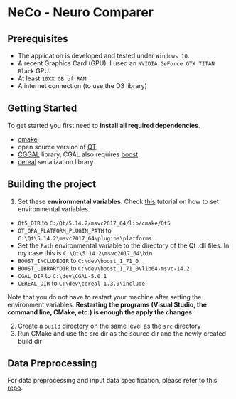 # NeCo - Neuro Comparer

## Prerequisites
* The application is developed and tested under `Windows 10`.
* A recent Graphics Card (GPU). I used an `NVIDIA GeForce GTX TITAN Black` GPU. 
* At least `10XX GB of RAM`
* A internet connection (to use the D3 library)

## Getting Started
To get started you first need to **install all required dependencies**.
* [cmake](https://cmake.org/)
* open source version of [QT](https://www.qt.io/download-open-source?hsCtaTracking=9f6a2170-a938-42df-a8e2-a9f0b1d6cdce%7C6cb0de4f-9bb5-4778-ab02-bfb62735f3e5)
* [CGGAL](https://www.cgal.org/download.html) library, CGAL also requires [boost](https://sourceforge.net/projects/boost/files/boost-binaries/1.71.0/)
* [cereal](https://uscilab.github.io/cereal/) serialization library

## Building the project
1. Set these **environmental variables**. Check [this](https://www.youtube.com/watch?v=bEroNNzqlF4) tutorial on how to set environmental variables. 
* `Qt5_DIR` to `C:/Qt/5.14.2/msvc2017_64/lib/cmake/Qt5`
* `QT_QPA_PLATFORM_PLUGIN_PATH` to `C:\Qt\5.14.2\msvc2017_64\plugins\platforms`
* Set the `Path` environmental variable to the directory of the Qt .dll files. In my case this is `C:\Qt\5.14.2\msvc2017_64\bin`
* `BOOST_INCLUDEDIR` to `C:\dev\boost_1_71_0`
* `BOOST_LIBRARYDIR` to `C:\dev\boost_1_71_0\lib64-msvc-14.2`
* `CGAL_DIR` to `C:\dev\CGAL-5.0.1`
* `CEREAL_DIR` to `C:\dev\cereal-1.3.0\include`


Note that you do not have to restart your machine after setting the environment variables. **Restarting the programs (Visual Studio, the command line, CMake, etc.) is enough the apply the changes**.  

2. Create a `build` directory on the same level as the `src` directory
3. Run CMake and use the src dir as the source dir and the newly created build dir

## Data Preprocessing
For data preprocessing and input data specification, please refer to this [repo](https://github.com/jakobtroidl/neco_convert). 



